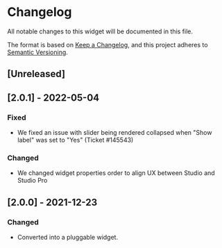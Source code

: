 # Changelog

All notable changes to this widget will be documented in this file.

The format is based on [Keep a Changelog](https://keepachangelog.com/en/1.0.0/), and this project adheres to [Semantic Versioning](https://semver.org/spec/v2.0.0.html).

## [Unreleased]

## [2.0.1] - 2022-05-04

### Fixed

-   We fixed an issue with slider being rendered collapsed when "Show label" was set to "Yes" (Ticket #145543)

### Changed

-   We changed widget properties order to align UX between Studio and Studio Pro

## [2.0.0] - 2021-12-23

### Changed

-   Converted into a pluggable widget.

